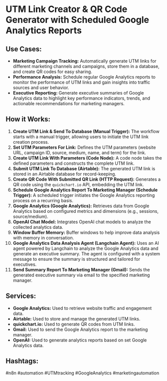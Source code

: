 # UTM Link Creator & QR Code Generator with Scheduled Google Analytics Reports

## Use Cases:

- **Marketing Campaign Tracking:** Automatically generate UTM links for different marketing channels and campaigns, store them in a database, and create QR codes for easy sharing.
- **Performance Analysis:** Schedule regular Google Analytics reports to monitor the performance of UTM links and gain insights into traffic sources and user behavior.
- **Executive Reporting:** Generate executive summaries of Google Analytics data to highlight key performance indicators, trends, and actionable recommendations for marketing managers.

## How it Works:

1.  **Create UTM Link & Send To Database (Manual Trigger):** The workflow starts with a manual trigger, allowing users to initiate the UTM link creation process.
2.  **Set UTM Parameters For Link:** Defines the UTM parameters (website URL, campaign ID, source, medium, name, and term) for the link.
3.  **Create UTM Link With Parameters (Code Node):** A code node takes the defined parameters and constructs the complete UTM link.
4.  **Submit UTM Link To Database (Airtable):** The generated UTM link is stored in an Airtable database for record-keeping.
5.  **Create QR Code With Submitted QR Link (HTTP Request):** Generates a QR code using the `quickchart.io` API, embedding the UTM link.
6.  **Schedule Google Analytics Report To Marketing Manager (Schedule Trigger):** A scheduled trigger initiates the Google Analytics reporting process on a recurring basis.
7.  **Google Analytics (Google Analytics):** Retrieves data from Google Analytics based on configured metrics and dimensions (e.g., sessions, source/medium).
8.  **OpenAI Chat Model:** Integrates OpenAI chat models to analyze the collected analytics data.
9. **Window Buffer Memory:** Buffer windows to help improve data analysis with memory in conversation.
10. **Google Analytics Data Analysis Agent (Langchain Agent):** Uses an AI agent powered by Langchain to analyze the Google Analytics data and generate an executive summary. The agent is configured with a system message to ensure the summary is structured and tailored for executives.
11. **Send Summary Report To Marketing Manager (Gmail):** Sends the generated executive summary via email to the specified marketing manager.

## Services:

-   **Google Analytics:** Used to retrieve website traffic and engagement data.
-   **Airtable:** Used to store and manage the generated UTM links.
-   **quickchart.io:** Used to generate QR codes from UTM links.
-   **Gmail:** Used to send the Google Analytics report to the marketing manager.
-   **OpenAI:** Used to generate analytics reports based on set Google Analytics data.

## Hashtags:

#n8n #automation #UTMtracking #GoogleAnalytics #marketingautomation
